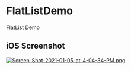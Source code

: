 # FlatListDemo
FlatList Demo


## iOS Screenshot
[![Screen-Shot-2021-01-05-at-4-04-34-PM.png](https://i.postimg.cc/nrXnSSPV/Screen-Shot-2021-01-05-at-4-04-34-PM.png)](https://postimg.cc/wRdK72zn)
